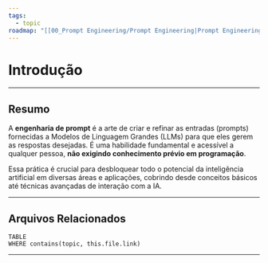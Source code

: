 ```yaml
---
tags:
  - topic
roadmap: "[[00_Prompt Engineering/Prompt Engineering|Prompt Engineering]]"
---
```

# Introdução

---
## **Resumo**
A **engenharia de prompt** é a arte de criar e refinar as entradas (prompts) fornecidas a Modelos de Linguagem Grandes (LLMs) para que eles gerem as respostas desejadas. É uma habilidade fundamental e acessível a qualquer pessoa, **não exigindo conhecimento prévio em programação**.

Essa prática é crucial para desbloquear todo o potencial da inteligência artificial em diversas áreas e aplicações, cobrindo desde conceitos básicos até técnicas avançadas de interação com a IA.

---
## **Arquivos Relacionados**
```dataview
TABLE
WHERE contains(topic, this.file.link)
```

---
